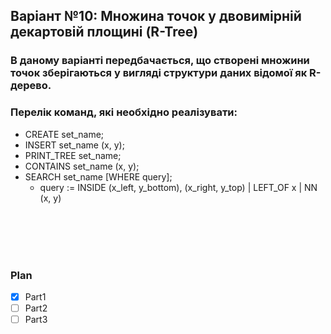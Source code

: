 ## Варіант №10: Множина точок у двовимірній декартовій площині (R-Tree)

### В даному варіанті передбачається, що створені множини точок зберігаються у вигляді структури даних відомої як R-дерево.

### Перелік команд, які необхідно реалізувати:
* CREATE set_name;  
* INSERT set_name (x, y);
* PRINT_TREE set_name;
* CONTAINS set_name (x, y);
* SEARCH set_name [WHERE query];
   * query := INSIDE (x_left, y_bottom), (x_right, y_top) | LEFT_OF x  | NN (x, y)


<br />
<br />
<br />
<br />


### Plan

- [x] Part1
- [ ] Part2
- [ ] Part3